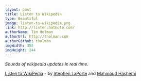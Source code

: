 ```yaml
---
layout: post
title: Listen to Wikipedia
type: Beautiful
image: listen-to-wikipedia.png
link: http://listen.hatnote.com/
authorName: Tim Holman
authorUrl: http://tholman.com
authorGithub: tholman
imgWidth: 358
imgHeight: 244
---
```


_Sounds of wikipedia updates in real time._

[Listen to WikiPedia](http://listen.hatnote.com/) - by [Stephen LaPorte](https://github.com/slaporte) and [Mahmoud Hashemi](https://github.com/mahmoud)
